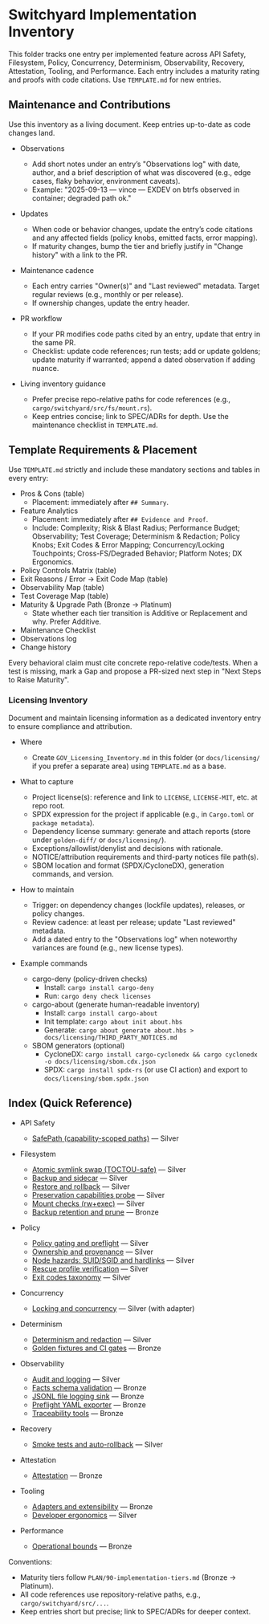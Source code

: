 # Switchyard Implementation Inventory

This folder tracks one entry per implemented feature across API Safety, Filesystem, Policy, Concurrency, Determinism, Observability, Recovery, Attestation, Tooling, and Performance. Each entry includes a maturity rating and proofs with code citations. Use `TEMPLATE.md` for new entries.

## Maintenance and Contributions

Use this inventory as a living document. Keep entries up-to-date as code changes land.

- Observations
  - Add short notes under an entry’s "Observations log" with date, author, and a brief description of what was discovered (e.g., edge cases, flaky behavior, environment caveats).
  - Example: "2025-09-13 — vince — EXDEV on btrfs observed in container; degraded path ok."

- Updates
  - When code or behavior changes, update the entry’s code citations and any affected fields (policy knobs, emitted facts, error mapping).
  - If maturity changes, bump the tier and briefly justify in "Change history" with a link to the PR.

- Maintenance cadence
  - Each entry carries "Owner(s)" and "Last reviewed" metadata. Target regular reviews (e.g., monthly or per release).
  - If ownership changes, update the entry header.

- PR workflow
  - If your PR modifies code paths cited by an entry, update that entry in the same PR.
  - Checklist: update code references; run tests; add or update goldens; update maturity if warranted; append a dated observation if adding nuance.

- Living inventory guidance
  - Prefer precise repo-relative paths for code references (e.g., `cargo/switchyard/src/fs/mount.rs`).
  - Keep entries concise; link to SPEC/ADRs for depth. Use the maintenance checklist in `TEMPLATE.md`.

## Template Requirements & Placement

Use `TEMPLATE.md` strictly and include these mandatory sections and tables in every entry:

- Pros & Cons (table)
  - Placement: immediately after `## Summary`.
- Feature Analytics
  - Placement: immediately after `## Evidence and Proof`.
  - Include: Complexity; Risk & Blast Radius; Performance Budget; Observability; Test Coverage; Determinism & Redaction; Policy Knobs; Exit Codes & Error Mapping; Concurrency/Locking Touchpoints; Cross-FS/Degraded Behavior; Platform Notes; DX Ergonomics.
- Policy Controls Matrix (table)
- Exit Reasons / Error → Exit Code Map (table)
- Observability Map (table)
- Test Coverage Map (table)
- Maturity & Upgrade Path (Bronze → Platinum)
  - State whether each tier transition is Additive or Replacement and why. Prefer Additive.
- Maintenance Checklist
- Observations log
- Change history

Every behavioral claim must cite concrete repo-relative code/tests. When a test is missing, mark a Gap and propose a PR-sized next step in "Next Steps to Raise Maturity".

### Licensing Inventory

Document and maintain licensing information as a dedicated inventory entry to ensure compliance and attribution.

- Where
  - Create `GOV_Licensing_Inventory.md` in this folder (or `docs/licensing/` if you prefer a separate area) using `TEMPLATE.md` as a base.

- What to capture
  - Project license(s): reference and link to `LICENSE`, `LICENSE-MIT`, etc. at repo root.
  - SPDX expression for the project if applicable (e.g., in `Cargo.toml` or `package metadata`).
  - Dependency license summary: generate and attach reports (store under `golden-diff/` or `docs/licensing/`).
  - Exceptions/allowlist/denylist and decisions with rationale.
  - NOTICE/attribution requirements and third-party notices file path(s).
  - SBOM location and format (SPDX/CycloneDX), generation commands, and version.

- How to maintain
  - Trigger: on dependency changes (lockfile updates), releases, or policy changes.
  - Review cadence: at least per release; update "Last reviewed" metadata.
  - Add a dated entry to the "Observations log" when noteworthy variances are found (e.g., new license types).

- Example commands
  - cargo-deny (policy-driven checks)
    - Install: `cargo install cargo-deny`
    - Run: `cargo deny check licenses`
  - cargo-about (generate human-readable inventory)
    - Install: `cargo install cargo-about`
    - Init template: `cargo about init about.hbs`
    - Generate: `cargo about generate about.hbs > docs/licensing/THIRD_PARTY_NOTICES.md`
  - SBOM generators (optional)
    - CycloneDX: `cargo install cargo-cyclonedx && cargo cyclonedx -o docs/licensing/sbom.cdx.json`
    - SPDX: `cargo install spdx-rs` (or use CI action) and export to `docs/licensing/sbom.spdx.json`

## Index (Quick Reference)

- API Safety
  - [SafePath (capability-scoped paths)](API_SAFETY/SAFETY_SafePath.md) — Silver

- Filesystem
  - [Atomic symlink swap (TOCTOU-safe)](Filesystem/SAFETY_Atomic_Symlink_Swap.md) — Silver
  - [Backup and sidecar](Filesystem/SAFETY_Backup_and_Sidecar.md) — Silver
  - [Restore and rollback](Filesystem/SAFETY_Restore_and_Rollback.md) — Silver
  - [Preservation capabilities probe](Filesystem/SAFETY_Preservation_Capabilities_Probe.md) — Silver
  - [Mount checks (rw+exec)](Filesystem/INFRA_Mount_Checks.md) — Silver
  - [Backup retention and prune](Filesystem/INFRA_Backup_Retention_Prune.md) — Bronze

- Policy
  - [Policy gating and preflight](Policy/SAFETY_Policy_Gating_and_Preflight.md) — Silver
  - [Ownership and provenance](Policy/SAFETY_Ownership_and_Provenance.md) — Silver
  - [Node hazards: SUID/SGID and hardlinks](Policy/SAFETY_Node_Hazards_SUID_SGID_and_Hardlinks.md) — Silver
  - [Rescue profile verification](Policy/INFRA_Rescue_Profile_Verification.md) — Silver
  - [Exit codes taxonomy](Policy/SAFETY_Exit_Codes.md) — Silver

- Concurrency
  - [Locking and concurrency](Concurrency/SAFETY_Locking_and_Concurrency.md) — Silver (with adapter)

- Determinism
  - [Determinism and redaction](Determinism/SAFETY_Determinism_and_Redaction.md) — Silver
  - [Golden fixtures and CI gates](Determinism/INFRA_Golden_Fixtures_and_CI_Gates.md) — Bronze

- Observability
  - [Audit and logging](Observability/SAFETY_Audit_and_Logging.md) — Silver
  - [Facts schema validation](Observability/SAFETY_Facts_Schema_Validation.md) — Bronze
  - [JSONL file logging sink](Observability/INFRA_JSONL_File_Logging.md) — Bronze
  - [Preflight YAML exporter](Observability/UX_Preflight_YAML.md) — Bronze
  - [Traceability tools](Observability/DX_Traceability_Tools.md) — Bronze

- Recovery
  - [Smoke tests and auto-rollback](Recovery/INFRA_Smoke_Tests_Auto_Rollback.md) — Silver

- Attestation
  - [Attestation](Attestation/SAFETY_Attestation.md) — Bronze

- Tooling
  - [Adapters and extensibility](Tooling/DX_Adapters_and_Extensibility.md) — Bronze
  - [Developer ergonomics](Tooling/DX_Dev_Ergonomics.md) — Silver

- Performance
  - [Operational bounds](Performance/INFRA_Operational_Bounds.md) — Bronze

Conventions:

- Maturity tiers follow `PLAN/90-implementation-tiers.md` (Bronze → Platinum).
- All code references use repository-relative paths, e.g., `cargo/switchyard/src/...`.
- Keep entries short but precise; link to SPEC/ADRs for deeper context.
